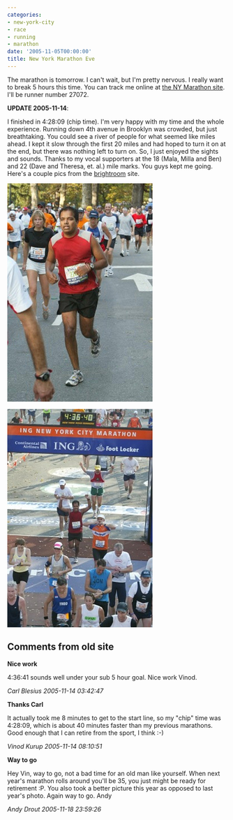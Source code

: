```yaml
---
categories:
- new-york-city
- race
- running
- marathon
date: '2005-11-05T00:00:00'
title: New York Marathon Eve
---
```



The marathon is tomorrow. I can't wait, but I'm pretty nervous. I really want to break 5 hours this time. You can track me online at [the NY Marathon site](http://www.ingnycmarathon.org/results/index.php). I'll be runner number 27072.

**UPDATE 2005-11-14**:

I finished in 4:28:09 (chip time). I'm very happy with my time and the whole experience. Running down 4th avenue in Brooklyn was crowded, but just breathtaking. You could see a river of people for what seemed like miles ahead. I kept it slow through the first 20 miles and had hoped to turn it on at the end, but there was nothing left to turn on. So, I just enjoyed the sights and sounds. Thanks to my vocal supporters at the 18 (Mala, Milla and Ben) and 22 (Dave and Theresa, et. al.) mile marks. You guys kept me going. Here's a couple pics from the [brightroom](http://brightroom.com) site.

<img class="inset" src="/images/nyc-marathon.jpg" height="500" width="333" alt="NYC Marathon 2005" />

<img src="/images/nyc-marathon-finish.jpg" height="500" width="333"
alt="NYC Marathon 2005 Finish Line" />

<div id="comment-box">
<h2>Comments from old site</h2>

<div class="one-comment">
<p><b>Nice work</b></p>
<p>
4:36:41 sounds well under your sub 5 hour goal. Nice work Vinod.
</p>
<address class="signature">
<span class="author">Carl Blesius</span>
<span class="date">2005-11-14 03:42:47</span>
</address>
</div>

<div class="my-comment">
<p><b>Thanks Carl</b></p>
<p>
It actually took me 8 minutes to get to the start line, so my "chip"
time was 4:28:09, which is about 40 minutes faster than my previous
marathons. Good enough that I can retire from the sport, I think :-)
</p>
<address class="signature">
<span class="author">Vinod Kurup</span>
<span class="date">2005-11-14 08:10:51</span>
</address>
</div>

<div class="one-comment">
<p><b>Way to go</b></p>
<p>
Hey Vin, way to go, not a bad time for an old man like yourself.  When
next year's marathon rolls around you'll be 35, you just might be
ready for retirement :P.  You also took a better picture this year as
opposed to last year's photo.  Again way to go.  Andy
</p>
<address class="signature">
<span class="author">Andy Drout</span>
<span class="date">2005-11-18 23:59:26</span>
</address>
</div>

</div>
